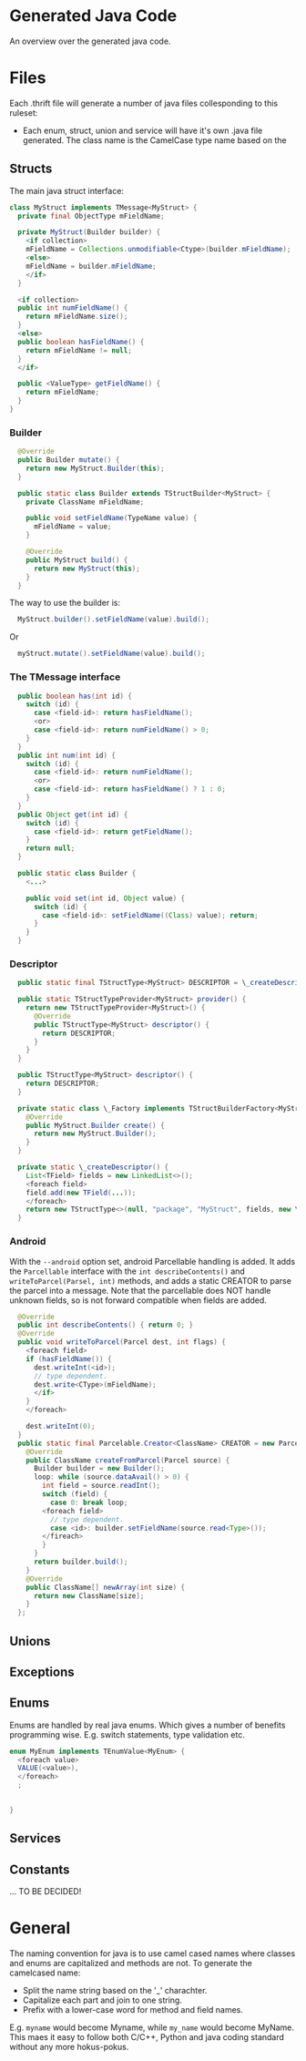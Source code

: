 Generated Java Code
===================

An overview over the generated java code.

# Files

Each .thrift file will generate a number of java files collesponding to this ruleset:

 - Each enum, struct, union and service will have it's own .java file generated.
   The class name is the CamelCase type name based on the 

## Structs

The main java struct interface:

```java
class MyStruct implements TMessage<MyStruct> {
  private final ObjectType mFieldName;

  private MyStruct(Builder builder) {
    <if collection>
    mFieldName = Collections.unmodifiable<Ctype>(builder.mFieldName);
    <else>
    mFieldName = builder.mFieldName;
    </if>
  }

  <if collection>
  public int numFieldName() {
    return mFieldName.size();
  }
  <else>
  public boolean hasFieldName() {
    return mFieldName != null;
  }
  </if>

  public <ValueType> getFieldName() {
    return mFieldName;
  }
}
```

### Builder

```java
  @Override
  public Builder mutate() {
    return new MyStruct.Builder(this);
  }

  public static class Builder extends TStructBuilder<MyStruct> {
    private ClassName mFieldName;

    public void setFieldName(TypeName value) {
      mFieldName = value;
    }

    @Override
    public MyStruct build() {
      return new MyStruct(this);
    }
  }
```

The way to use the builder is:

```java
  MyStruct.builder().setFieldName(value).build();
```

Or

```java
  myStruct.mutate().setFieldName(value).build();
```

### The TMessage interface

```java
  public boolean has(int id) {
    switch (id) {
      case <field-id>: return hasFieldName();
      <or>
      case <field-id>: return numFieldName() > 0;
    }
  }
  public int num(int id) {
    switch (id) {
      case <field-id>: return numFieldName();
      <or>
      case <field-id>: return hasFieldName() ? 1 : 0;
    }
  }
  public Object get(int id) {
    switch (id) {
      case <field-id>: return getFieldName();
    }
    return null;
  }

  public static class Builder {
    <...>

    public void set(int id, Object value) {
      switch (id) {
        case <field-id>: setFieldName((Class) value); return;
      }
    }
  }
```

### Descriptor

```java
  public static final TStructType<MyStruct> DESCRIPTOR = \_createDescriptor();

  public static TStructTypeProvider<MyStruct> provider() {
    return new TStructTypeProvider<MyStruct>() {
      @Override
      public TStructType<MyStruct> descriptor() {
        return DESCRIPTOR;
      }
    }
  }

  public TStructType<MyStruct> descriptor() {
    return DESCRIPTOR;
  }

  private static class \_Factory implements TStructBuilderFactory<MyStruct> {
    @Override
    public MyStruct.Builder create() {
      return new MyStruct.Builder();
    }
  }

  private static \_createDescriptor() {
    List<TField> fields = new LinkedList<>();
    <foreach field>
    field.add(new TField(...));
    </foreach>
    return new TStructType<>(null, "package", "MyStruct", fields, new \_Factory());
  }
```

### Android

With the `--android` option set, android Parcellable handling is added. It adds
the `Parcellable` interface with the `int describeContents()` and
`writeToParcel(Parsel, int)` methods, and adds a static CREATOR to parse the
parcel into a message. Note that the parcellable does NOT handle unknown
fields, so is not forward compatible when fields are added.

```java
  @Override
  public int describeContents() { return 0; }
  @Override
  public void writeToParcel(Parcel dest, int flags) {
    <foreach field>
    if (hasFieldName()) {
      dest.writeInt(<id>);
      // type dependent.
      dest.write<CType>(mFieldName);
      </if>
    }
    </foreach>

    dest.writeInt(0);
  }
  public static final Parcelable.Creator<ClassName> CREATOR = new Parcelable.Creator<>() {
    @Override
    public ClassName createFromParcel(Parcel source) {
      Builder builder = new Builder();
      loop: while (source.dataAvail() > 0) {
        int field = source.readInt();
        switch (field) {
          case 0: break loop;
        <foreach field>
          // type dependent.
          case <id>: builder.setFieldName(source.read<Type>());
        </fireach>
        }
      }
      return builder.build();
    }
    @Override
    public ClassName[] newArray(int size) {
      return new ClassName[size];
    }
  };
```

## Unions

## Exceptions

## Enums

Enums are handled by real java enums. Which gives a number of benefits
programming wise. E.g. switch statements, type validation etc.

```java
enum MyEnum implements TEnumValue<MyEnum> {
  <foreach value>
  VALUE(<value>),
  </foreach>
  ;

  
}
```

## Services

## Constants

... TO BE DECIDED!

# General

The naming convention for java is to use camel cased names where classes and
enums are capitalized and methods are not. To generate the camelcased name:

- Split the name string based on the '\_' charachter.
- Capitalize each part and join to one string.
- Prefix with a lower-case word for method and field names.

E.g. `myname` would become Myname, while `my_name` would become MyName. This
maes it easy to follow both C/C++, Python and java coding standard without any
more hokus-pokus.
